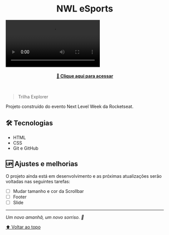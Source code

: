 <h1 align="center">NWL eSports</h1>

<video src="https://user-images.githubusercontent.com/53007399/190838662-d74d5e36-29da-4930-b881-178ff1e53431.mov" controls="controls" style="max-width: 730px;">
</video>

<h4 align="center"><a href="https://lukassampaio.github.io/nlw-esports-explorer">📎 Clique aqui para acessar</a></h4>
&nbsp;

> Trilha Explorer

Projeto construído do evento Next Level Week da Rocketseat.

## 🛠 Tecnologias

- HTML
- CSS
- Git e GitHub

## 🆙 Ajustes e melhorias

O projeto ainda está em desenvolvimento e as próximas atualizações serão voltadas nas seguintes tarefas:

- [ ] Mudar tamanho e cor da Scrollbar
- [ ] Footer
- [ ] Slide

---

_Um novo amanhã, um novo sorriso. 🌻_

[⬆ Voltar ao topo](#nwl-esports)<br>
